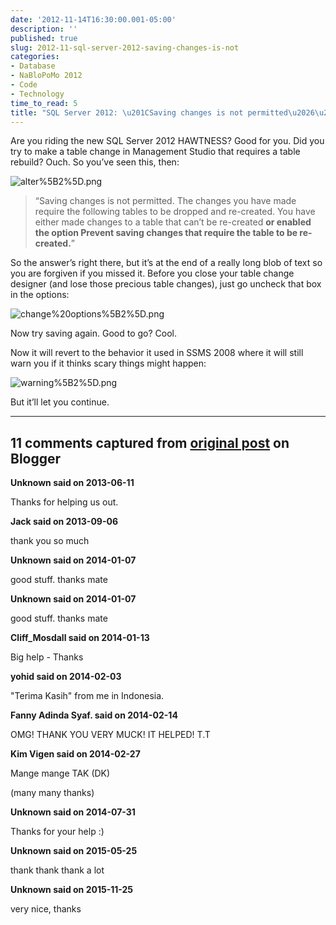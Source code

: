 ```yaml
---
date: '2012-11-14T16:30:00.001-05:00'
description: ''
published: true
slug: 2012-11-sql-server-2012-saving-changes-is-not
categories:
- Database
- NaBloPoMo 2012
- Code
- Technology
time_to_read: 5
title: "SQL Server 2012: \u201CSaving changes is not permitted\u2026\u201D"
---
```



Are you riding the new SQL Server 2012 HAWTNESS? Good for you. Did you try to make a table change in Management Studio that requires a table rebuild? Ouch. So you’ve seen this, then:

![alter%5B2%5D.png](alter%5B2%5D.png)
<blockquote> 

“Saving changes is not permitted. The changes you have made require the following tables to be dropped and re-created. You have either made changes to a table that can’t be re-created **or enabled the option Prevent saving changes that require the table to be re-created.**”
</blockquote>

So the answer’s right there, but it’s at the end of a really long blob of text so you are forgiven if you missed it. Before you close your table change designer (and lose those precious table changes), just go uncheck that box in the options:

![change%20options%5B2%5D.png](change%20options%5B2%5D.png)

Now try saving again. Good to go? Cool.

Now it will revert to the behavior it used in SSMS 2008 where it will still warn you if it thinks scary things might happen:

![warning%5B2%5D.png](warning%5B2%5D.png)

But it’ll let you continue.

---

## 11 comments captured from [original post](https://blog.wassupy.com/2012/11/sql-server-2012-saving-changes-is-not.html) on Blogger

**Unknown said on 2013-06-11**

Thanks for helping us out.

**Jack said on 2013-09-06**

thank you so much

**Unknown said on 2014-01-07**

good stuff. thanks mate

**Unknown said on 2014-01-07**

good stuff. thanks mate

**Cliff_Mosdall said on 2014-01-13**

Big help - Thanks

**yohid said on 2014-02-03**

&quot;Terima Kasih&quot; from me in Indonesia.

**Fanny Adinda Syaf. said on 2014-02-14**

OMG! THANK YOU VERY MUCK! IT HELPED! T.T

**Kim Vigen said on 2014-02-27**

Mange mange TAK (DK)

(many many thanks)

**Unknown said on 2014-07-31**

Thanks for your help :)

**Unknown said on 2015-05-25**

thank thank thank a lot

**Unknown said on 2015-11-25**

very nice, thanks



